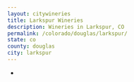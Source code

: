 ```yaml
---
layout: citywineries
title: Larkspur Wineries
description: Wineries in Larkspur, CO
permalink: /colorado/douglas/larkspur/
state: co
county: douglas
city: larkspur
---
```

-
